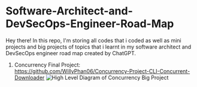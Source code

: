 # Software-Architect-and-DevSecOps-Engineer-Road-Map
Hey there! In this repo, I'm storing all codes that i coded as well as mini projects and big projects of topics that i learnt in my software architect and DevSecOps engineer road map created by ChatGPT. 
1. Concurrency Final Project: https://github.com/WillyPhan06/Concurrency-Project-CLI-Concurrent-Downloader
![High Level Diagram of Concurrency Big Project]("Concurrency\FinalProject\intro_final_project_concurrency\high_level_CLI_concurrent_downloader_diagram.png")
